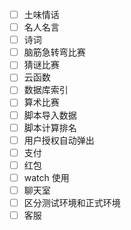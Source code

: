 - [ ] 土味情话
- [ ] 名人名言
- [ ] 诗词
- [ ] 脑筋急转弯比赛
- [ ] 猜谜比赛
- [ ] 云函数
- [ ] 数据库索引
- [ ] 算术比赛
- [ ] 脚本导入数据
- [ ] 脚本计算排名
- [ ] 用户授权自动弹出
- [ ] 支付
- [ ] 红包
- [ ] watch 使用
- [ ] 聊天室
- [ ] 区分测试环境和正式环境
- [ ] 客服
